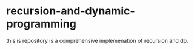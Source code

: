 # recursion-and-dynamic-programming
this is repository is a comprehensive implemenation of recursion and dp.
